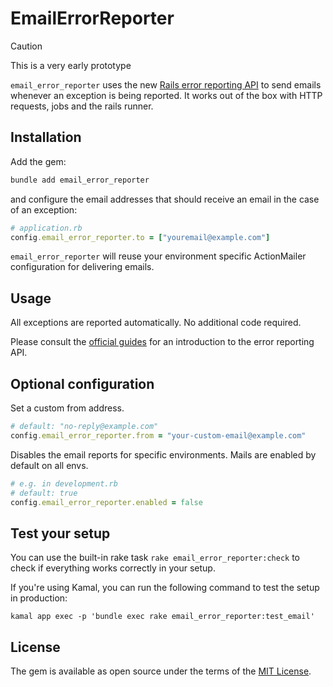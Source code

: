 # EmailErrorReporter

> [!CAUTION]
> This is a very early prototype

`email_error_reporter` uses the new [Rails error reporting API](https://guides.rubyonrails.org/error_reporting.html#error-reporting) to send emails whenever an exception is being reported. It works out of the box with HTTP requests, jobs and the rails runner.

## Installation

Add the gem:

```bash
bundle add email_error_reporter
```

and configure the email addresses that should receive an email in the case of an exception:

```ruby
# application.rb
config.email_error_reporter.to = ["youremail@example.com"]
```

`email_error_reporter` will reuse your environment specific ActionMailer configuration for delivering emails.

## Usage

All exceptions are reported automatically. No additional code required.

Please consult the [official guides](https://guides.rubyonrails.org/error_reporting.html) for an introduction to the error reporting API.

## Optional configuration

Set a custom from address.

```ruby
# default: "no-reply@example.com"
config.email_error_reporter.from = "your-custom-email@example.com"
```

Disables the email reports for specific environments. Mails are enabled by default on all envs.

```ruby
# e.g. in development.rb
# default: true
config.email_error_reporter.enabled = false
```

## Test your setup

You can use the built-in rake task `rake email_error_reporter:check` to check if everything works correctly in your setup.

If you're using Kamal, you can run the following command to test the setup in production:

```
kamal app exec -p 'bundle exec rake email_error_reporter:test_email'
```

## License

The gem is available as open source under the terms of the [MIT License](https://opensource.org/licenses/MIT).
